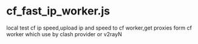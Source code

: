 # cf_fast_ip_worker.js
local test cf ip speed,upload ip and speed to cf worker,get proxies form cf worker which use by clash provider or v2rayN
